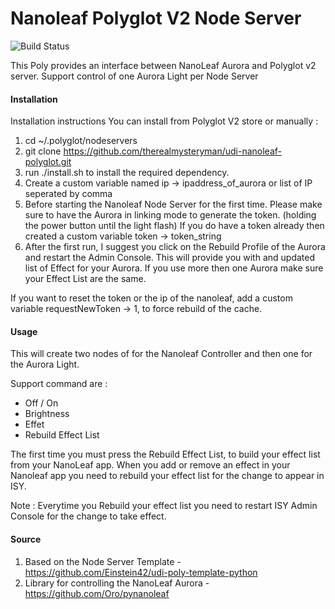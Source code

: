 # Nanoleaf Polyglot V2 Node Server

![Build Status](https://travis-ci.org/therealmysteryman/udi-nanoleaf-polyglot.svg?branch=master)

This Poly provides an interface between NanoLeaf Aurora and Polyglot v2 server. Support control of one Aurora Light per Node Server

#### Installation

Installation instructions
You can install from Polyglot V2 store or manually :

1. cd ~/.polyglot/nodeservers
2. git clone https://github.com/therealmysteryman/udi-nanoleaf-polyglot.git
3. run ./install.sh to install the required dependency.
4. Create a custom variable named ip -> ipaddress_of_aurora or list of IP seperated by comma
5. Before starting the Nanoleaf Node Server for the first time. Please make sure to have the Aurora in linking mode to generate the token. (holding the power button until the light flash) If you do have a token already then created a custom variable token -> token_string
6. After the first run, I suggest you click on the Rebuild Profile of the Aurora and restart the Admin Console. This will provide you with and updated list of Effect for your Aurora. If you use more then one Aurora make sure your Effect List are the same. 

If you want to reset the token or the ip of the nanoleaf, add a custom variable requestNewToken -> 1, to force rebuild of the cache.

#### Usage

This will create two nodes of for the Nanoleaf Controller and then one for the Aurora Light.

Support command are :
- Off / On 
- Brightness
- Effet
- Rebuild Effect List

The first time you must press the Rebuild Effect List, to build your effect list from your NanoLeaf app. When you add or remove an effect in your Nanoleaf app you need to rebuild your effect list for the change to appear in ISY.

Note : Everytime you Rebuild your effect list you need to restart ISY Admin Console for the change to take effect.

#### Source

1. Based on the Node Server Template - https://github.com/Einstein42/udi-poly-template-python
2. Library for controlling the NanoLeaf Aurora - https://github.com/Oro/pynanoleaf
